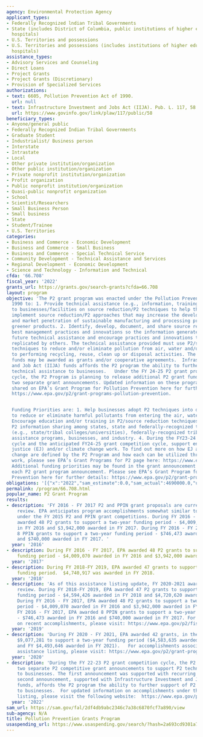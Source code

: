 ```yaml
---
agency: Environmental Protection Agency
applicant_types:
- Federally Recognized lndian Tribal Governments
- State (includes District of Columbia, public institutions of higher education and
  hospitals)
- U.S. Territories and possessions
- U.S. Territories and possessions (includes institutions of higher education and
  hospitals)
assistance_types:
- Advisory Services and Counseling
- Direct Loans
- Project Grants
- Project Grants (Discretionary)
- Provision of Specialized Services
authorizations:
- text: 6605, Pollution Prevention Act of 1990.
  url: null
- text: Infrastructure Investment and Jobs Act (IIJA). Pub. L. 117, 58.
  url: https://www.govinfo.gov/link/plaw/117/public/58
beneficiary_types:
- Anyone/general public
- Federally Recognized Indian Tribal Governments
- Graduate Student
- Industrialist/ Business person
- Interstate
- Intrastate
- Local
- Other private institution/organization
- Other public institution/organization
- Private nonprofit institution/organization
- Profit organization
- Public nonprofit institution/organization
- Quasi-public nonprofit organization
- School
- Scientist/Researchers
- Small Business Person
- Small business
- State
- Student/Trainee
- U.S. Territories
categories:
- Business and Commerce - Economic Development
- Business and Commerce - Small Business
- Business and Commerce - Special Technical Service
- Community Development - Technical Assistance and Services
- Regional Development - Economic Development
- Science and Technology - Information and Technical
cfda: '66.708'
fiscal_year: '2022'
grants_url: https://grants.gov/search-grants?cfda=66.708
layout: program
objective: 'The P2 grant program was enacted under the Pollution Prevention Act of
  1990 to: 1. Provide technical assistance (e.g., information, training and tools)
  to businesses/facilities on source reduction/P2 techniques to help them adopt and
  implement source reduction/P2 approaches that may increase the development, adoption,
  and market penetration of sustainable manufacturing and processing practices and
  greener products. 2. Identify, develop, document, and share source reduction/P2
  best management practices and innovations so the information generated may inform
  future technical assistance and encourage practices and innovations that may be
  replicated by others. The technical assistance provided must use P2/source reduction
  techniques to reduce and/or eliminate pollution from air, water and/or land prior
  to performing recycling, reuse, clean up or disposal activities. The P2 grant program
  funds may be awarded as grants and/or cooperative agreements.  Infrastructure Investment
  and Job Act (IIJA) funds affords the P2 program the ability to further support  P2
  technical assistance to businesses.   Under the FY 24-25 P2 grant program award
  cycle, the P2 Program is planning to release additional P2 grant funds, again under
  two separate grant announcements. Updated information on these programs will be
  shared on EPA’s Grant Program for Pollution Prevention here for further details:
  https://www.epa.gov/p2/grant-programs-pollution-prevention.


  Funding Priorities are: 1. Help businesses adopt P2 techniques into day-to-day operations
  to reduce or eliminate harmful pollutants from entering the air, water or land 2.
  Encourage education and/or training in P2/source reduction techniques. 3. Support
  P2 information sharing among states, state and federally-recognized tribal entities
  (e.g., state/tribal colleges/universities), federally-recognized tribes, local technical
  assistance programs, businesses, and industry. 4. During the FY23-24 grant competition
  cycle and the anticipated FY24-25 grant competition cycle, support environmental
  justice (EJ) and/or climate change work. To find out more on how EJ and climate
  change are defined by the P2 Program and how each can be utilized through P2 grant
  work, please see EPA’s Grant Programs for P2 page here: https://www.epa.gov/p2/grant-programs-pollution-prevention.
  Additional funding priorities may be found in the grant announcement specific to
  each P2 grant program announcement. Please see EPA’s Grant Program for Pollution
  Prevention here for further details: https://www.epa.gov/p2/grant-programs-pollution-prevention.'
obligations: '[{"x":"2022","sam_estimate":0.0,"sam_actual":4690000.0,"usa_spending_actual":11513700.0},{"x":"2023","sam_estimate":18590000.0,"sam_actual":0.0,"usa_spending_actual":8741280.0},{"x":"2024","sam_estimate":18590000.0,"sam_actual":0.0,"usa_spending_actual":17083039.0}]'
permalink: /program/66.708.html
popular_name: P2 Grant Program
results:
- description: 'FY 2016 - FY 2017 P2 and PPIN grant proposals are currently undergoing
    review. EPA anticipates program accomplishments somewhat similar to those achieved
    under the FY 2015 P2 and PPIN grant competitions. During FY 2016 - FY 2017, EPA
    awarded 48 P2 grants to support a two-year funding period - $4,009,070 awarded
    in FY 2016 and $3,942,000 awarded in FY 2017. During FY 2016 - FY 2017, EPA awarded
    8 PPIN grants to support a two-year funding period - $746,473 awarded in FY 2016
    and $740,000 awarded in FY 2017. '
  year: '2016'
- description: During FY 2016 - FY 2017, EPA awarded 48 P2 grants to support a two-year
    funding period - $4,009,070 awarded in FY 2016 and $3,942,000 awarded in FY 2017.
  year: '2017'
- description: During FY 2018-FY 2019, EPA awarded 47 grants to support a two-year
    funding period.  $4,740,917 was awarded in FY 2018.
  year: '2018'
- description: 'As of this assistance listing update, FY 2020-2021 awards are under
    review. During FY 2018-FY 2019, EPA awarded 47 P2 grants to support a two-year
    funding period - $4,594,426 awarded in FY 2018 and $4,720,620 awarded in FY 2019.
    During FY 2016 - FY 2017, EPA awarded 48 P2 grants to support a two-year funding
    period - $4,009,070 awarded in FY 2016 and $3,942,000 awarded in FY 2017. During
    FY 2016 - FY 2017, EPA awarded 8 PPIN grants to support a two-year funding period
    - $746,473 awarded in FY 2016 and $740,000 awarded in FY 2017. For more information
    on recent accomplishments, please visit: https://www.epa.gov/p2/fiscal-year-2018-2019-pollution-prevention-grant-summaries'
  year: '2019'
- description: 'During FY 2020 - FY 2021, EPA awarded 42 grants, in the amount of
    $9,077,281 to support a two-year funding period ($4,583,635 awarded in FY 2020
    and FY $4,493,646 awarded in FY 2021).   For accomplishments associated with this
    assistance listing, please visit: https://www.epa.gov/p2/grant-programs-pollution-prevention#results.'
  year: '2020'
- description: 'During the FY 22-23 P2 grant competition cycle, the P2 Program released
    two separate P2 competitive grant announcements to support P2 technical assistance
    to businesses. The first announcement was supported with recurring P2 grant appropriations.  The
    second announcement, supported with Infrastructure Investment and Job Act (IIJA)
    funds, affords the P2 program the ability to further support of P2 technical assistance
    to businesses.  For updated information on accomplishments under this assistance
    listing, please visit the following website:  https://www.epa.gov/p2/grant-results'
  year: '2022'
sam_url: https://sam.gov/fal/2df4db9abc2346c7a38c6870fcf7a890/view
sub-agency: N/A
title: Pollution Prevention Grants Program
usaspending_url: https://www.usaspending.gov/search/?hash=2a693cd9301a781b1a06a58e0bc82274
---
```

